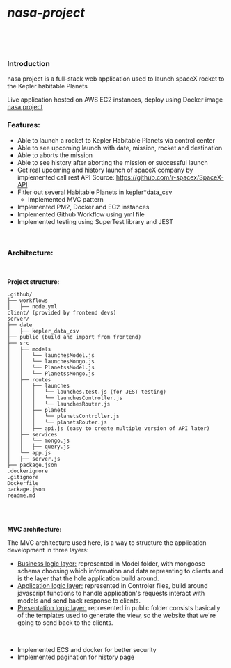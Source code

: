 # **_nasa-project_**

![]()

<br><br>

### **Introduction**

nasa project is a full-stack web application used to launch spaceX rocket to the Kepler habitable Planets

Live application hosted on AWS EC2 instances, deploy using Docker image <a href="http://3.95.188.251:8000/" target="_blank">nasa project</a>

### **Features:**

- Able to launch a rocket to Kepler Habitable Planets via control center
- Able to see upcoming launch with date, mission, rocket and destination
- Able to aborts the mission
- Able to see history after aborting the mission or successful launch
- Get real upcoming and history launch of spaceX company by implemented call rest API
  Source: <a href="https://github.com/r-spacex/SpaceX-API" >https://github.com/r-spacex/SpaceX-API</a>
- Fitler out several Habitable Planets in kepler\*data_csv
  - Implemented MVC pattern
- Implemented PM2, Docker and EC2 instances
- Implemented Github Workflow using yml file
- Implemented testing using SuperTest library and JEST

<br>

### **Architecture:**

<br>

**Project structure:**

```
.github/
├── workflows
│   ├── node.yml
client/ (provided by frontend devs)
server/
├── date
│   ├── kepler_data_csv
├── public (build and import from frontend)
├── src
│   ├── models
│   │   └── launchesModel.js
│   │   └── launchesMongo.js
│   │   └── PlanetssModel.js
│   │   └── PlanetssMongo.js
│   ├── routes
│   │   ├── launches
│   │   │   └── launches.test.js (for JEST testing)
│   │   │   └── launchesController.js
│   │   │   └── launchesRouter.js
│   │   ├── planets
│   │   │   └── planetsController.js
│   │   │   └── planetsRouter.js
│   │   ├── api.js (easy to create multiple version of API later)
│   ├── services
│   │   └── mongo.js
│   │   ├── query.js
│   └── app.js
│   ├── server.js
├── package.json
.dockerignore
.gitignore
Dockerfile
package.json
readme.md
```

<br><br>

**MVC architecture:**

The MVC architecture used here, is a way to structure the application development in three layers:

- <ins>Business logic layer:</ins> represented in Model folder, with mongoose schema choosing which information and data
  represnting to clients and is the layer that the hole application build around.
- <ins>Application logic layer:</ins> represented in Controler files, build around javascript functions to handle application's requests interact with models and send back response to clients.
- <ins>Presentation logic layer:</ins> represented in public folder consists basically of the templates used to generate the view, so the website that we're going to send back to the clients.

<br>

- Implemented ECS and docker for better security
- Implemented pagination for history page

<br><br>
